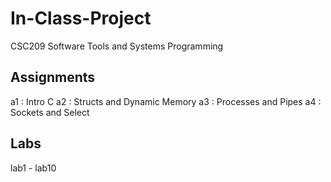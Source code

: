 # In-Class-Project
CSC209 Software Tools and Systems Programming

## Assignments
a1 : Intro C
a2 : Structs and Dynamic Memory
a3 : Processes and Pipes
a4 : Sockets and Select

## Labs
lab1 - lab10

